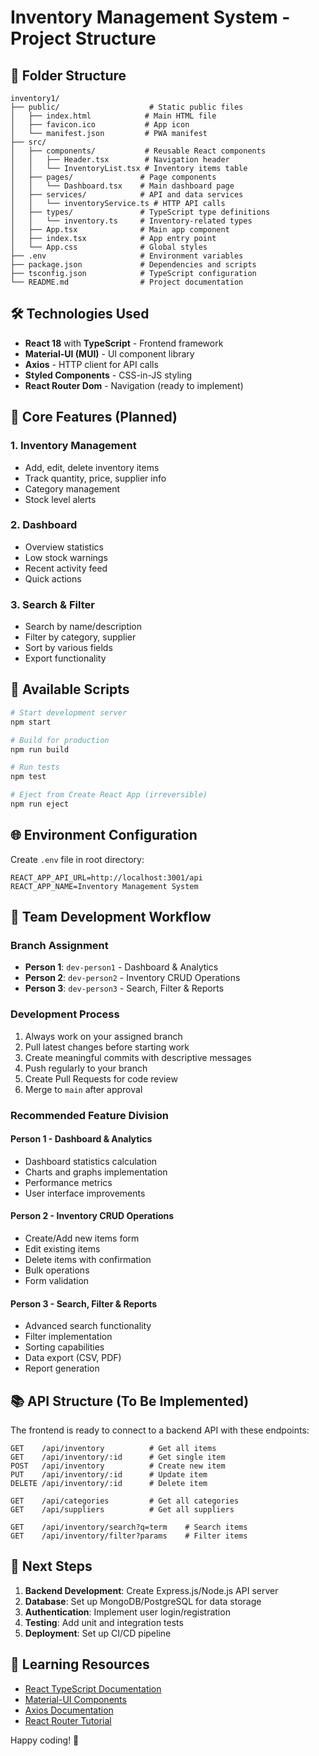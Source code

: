 # Inventory Management System - Project Structure

## 📁 Folder Structure

```
inventory1/
├── public/                    # Static public files
│   ├── index.html            # Main HTML file
│   ├── favicon.ico           # App icon
│   └── manifest.json         # PWA manifest
├── src/
│   ├── components/           # Reusable React components
│   │   ├── Header.tsx        # Navigation header
│   │   └── InventoryList.tsx # Inventory items table
│   ├── pages/               # Page components
│   │   └── Dashboard.tsx    # Main dashboard page
│   ├── services/            # API and data services
│   │   └── inventoryService.ts # HTTP API calls
│   ├── types/               # TypeScript type definitions
│   │   └── inventory.ts     # Inventory-related types
│   ├── App.tsx              # Main app component
│   ├── index.tsx            # App entry point
│   └── App.css              # Global styles
├── .env                     # Environment variables
├── package.json             # Dependencies and scripts
├── tsconfig.json            # TypeScript configuration
└── README.md                # Project documentation
```

## 🛠️ Technologies Used

- **React 18** with **TypeScript** - Frontend framework
- **Material-UI (MUI)** - UI component library
- **Axios** - HTTP client for API calls
- **Styled Components** - CSS-in-JS styling
- **React Router Dom** - Navigation (ready to implement)

## 🎯 Core Features (Planned)

### 1. Inventory Management
- Add, edit, delete inventory items
- Track quantity, price, supplier info
- Category management
- Stock level alerts

### 2. Dashboard
- Overview statistics
- Low stock warnings
- Recent activity feed
- Quick actions

### 3. Search & Filter
- Search by name/description
- Filter by category, supplier
- Sort by various fields
- Export functionality

## 🔧 Available Scripts

```bash
# Start development server
npm start

# Build for production
npm run build

# Run tests
npm test

# Eject from Create React App (irreversible)
npm run eject
```

## 🌐 Environment Configuration

Create `.env` file in root directory:
```
REACT_APP_API_URL=http://localhost:3001/api
REACT_APP_NAME=Inventory Management System
```

## 👥 Team Development Workflow

### Branch Assignment
- **Person 1**: `dev-person1` - Dashboard & Analytics
- **Person 2**: `dev-person2` - Inventory CRUD Operations  
- **Person 3**: `dev-person3` - Search, Filter & Reports

### Development Process
1. Always work on your assigned branch
2. Pull latest changes before starting work
3. Create meaningful commits with descriptive messages
4. Push regularly to your branch
5. Create Pull Requests for code review
6. Merge to `main` after approval

### Recommended Feature Division

#### Person 1 - Dashboard & Analytics
- Dashboard statistics calculation
- Charts and graphs implementation
- Performance metrics
- User interface improvements

#### Person 2 - Inventory CRUD Operations
- Create/Add new items form
- Edit existing items
- Delete items with confirmation
- Bulk operations
- Form validation

#### Person 3 - Search, Filter & Reports
- Advanced search functionality
- Filter implementation
- Sorting capabilities
- Data export (CSV, PDF)
- Report generation

## 📚 API Structure (To Be Implemented)

The frontend is ready to connect to a backend API with these endpoints:

```
GET    /api/inventory          # Get all items
GET    /api/inventory/:id      # Get single item
POST   /api/inventory          # Create new item
PUT    /api/inventory/:id      # Update item
DELETE /api/inventory/:id      # Delete item

GET    /api/categories         # Get all categories
GET    /api/suppliers          # Get all suppliers

GET    /api/inventory/search?q=term    # Search items
GET    /api/inventory/filter?params    # Filter items
```

## 🚀 Next Steps

1. **Backend Development**: Create Express.js/Node.js API server
2. **Database**: Set up MongoDB/PostgreSQL for data storage
3. **Authentication**: Implement user login/registration
4. **Testing**: Add unit and integration tests
5. **Deployment**: Set up CI/CD pipeline

## 📖 Learning Resources

- [React TypeScript Documentation](https://create-react-app.dev/docs/adding-typescript/)
- [Material-UI Components](https://mui.com/components/)
- [Axios Documentation](https://axios-http.com/docs/intro)
- [React Router Tutorial](https://reactrouter.com/en/main/start/tutorial)

Happy coding! 🎉
